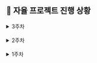 ## 📆 자율 프로젝트 진행 상황

<details>
  <summary>3주차</summary>

### 🔖 11/01(금)

- [x] 간트 차트 업데이트 및 일정 수정
- [x] API 연동 규격서 검토 및 수정
  - [x] 유저
  - [x] 마이 페이지
  - [x] 경로
  - [x] 드론
- [x] 전체 프로젝트 파일 생성 및 주석 작성 (100% 완료)
  - [x] 주석: 역할 / 전반 로직 / 데이터 / 연동사항 등

### 🔖 10/31(목)

- [x] 갤럭시 가상기기(Phone Pixel 5) 생성
- [x] 모바일 디렉토리 구조 생성
  - [x] 안드로이드 아키텍처 기반 구조
  - [x] data / services / ui / utils
  - [x] data: model / repository / source
  - [x] source: local/ remote
  - [x] services: base / connection / sensor / location / alert
  - [x] ui: components / theme / landing / authentication / map / qr / mypage
- [x] 전체 프로젝트 파일 생성 및 주석 작성 (80% 완료)
  - [x] 주석: 역할 / 전반 로직 / 데이터 / 연동사항 등
- [x] 피그마 공통 컴포넌트 추출
- [x] 공통 컴포넌트 생성 및 타입별 구성
- [x] 데일리 KPT 회고

  - **Keep (잘해오고 있는 것들)**

        - 아침 데일리 스크럼으로 오늘 각자의 목표를 공유한 후, 소현님의 진두지휘 하에:heart_decoration: 랩업 스크럼으로 오늘의 진척도를 공유하는 시간을 가졌다.
        - 아침 시간에 한나님이 올려주신 watch 부분 커밋들을 대략적으로 훑어보며 흐름을 파악했다.
        - 간트 차트에서 남은 개발 일정 및 기간을 확인 하며 일정 관리를 하고 있다. 변경사항은 업데이트 했다.
        - API 연동 규격서를 기준으로 백엔드와 불필요 or 수정 필요 or 추가적으로 필요한 데이터 등을 빠르게 논의 후 반영했다.
        - 범용적으로 사용되는 갤럭시 해상도를 확인(s22, s23, s24 등 해당) 후 가상 기기를 생성했다.
        - watch 디렉토리 구조에 최대한 맞춰서 mobile 과의 연동/협업 시 수월할 수 있도록 디렉토리를 구성했다.
        - 피그마 구조 및 API 연동 규격서 데이터를 확인하면서 모바일 개발에 필요한 전체 파일을 안드로이드 아키텍처 권장 방식에 기반하여 구조화한 뒤 생성했다. 전체 흐름을 한 번에 크게 잡고 나니 조금은 방향이 보이는 것도 같다.
        - 추후 협업 시 용이하도록 모든 파일에 해당 파일이 담당하는 역할/전반적인 로직/param/property 등의 필요 데이터 및 연동 사항들을 주석으로 작성 중이다. (80% 완료)
        - 전체 피그마를 확인하면서 공통적으로 반복되는 컴포넌트들을 추출해내고, 공통 컴포넌트 내에서도 타입별로 활용할 수 있도록 구성했다.

  - **Problem(문제되는 점들)**

        - API 연동 규격서에 빠진 부분들이 있다.
        - 페이지 단위는 별로 없는 만큼 맵 내에 집중된 여러 로직들의 상태 관리가 주요 관건이 될 것 같다.
        - 공통 컴포넌트를 잘 활용하면 득, 잘못하면 독이 될 듯
        - Database와 DataResource의 차이에 대해 고민하느라 시간을 많이 보냈는데 아직도 잘 모르겠다. 데이터 연결 해봐야 알 듯
        - UI 구리다. 맵 UI는 대체 어떻게 해야 잘 뽑을 수 있는 것..?
        - 웹 소켓 초기 세팅은 해 본 적 없어서 살짝 걱정..
        - 워치와 서버(메인/앱)의 중간 다리로써 여기 저기 데이터 통신을 해야 하는데 이걸 잘 구분해서 관리해야 할 것 같다.

  - **Try(새롭게 시도해볼 것들)**

        - 파일 주석 작성 마무리
        - 폰트, 색상 부터 전체적인 UI 다시 고민할 것
        - 비교적 변동이 없는 데이터(ex. LocationRepository에서는 출발지/목적지 정보만 관리), 실시간 데이터(ex. 백그라운드 LocationService에서는 실시간 GPS 위치 추적 관리)를 잘 구분해서 작업할 것
        - 데이터 실시간 연동 및 상태 유지/업데이트가 잘 되는 지 확인하면서 작업할 것
        - 워치/메인 서버/앱 서버와 각각 주고 받는 데이터들에 대해 관심사를 잘 분리해 두고 작업할 것
        - API 연동 규격서 빠진 API들 작성
        - sketchfab 환불 잊지 말자..

### 🔖 10/30(수)

- [x] 간트 차트 템플릿 생성 및 일정 작성
- [x] 백엔드 아키텍처 공유
- [x] 안드로이드 스튜디오 학습

### 🔖 10/29(화)

- [x] 3주차 Jira 스프린트 작성
- [x] 10시 반 코치 님 미팅
- [x] 요구사항 명세서 수정
- [x] 피그마 와이어프레임 구체화
- [x] API 연동 규격서 작성
- [x] 브랜치 전략, 브랜치 네이밍 컨벤션 및 커밋 컨벤션 설정
- [x] 데일리 KPT 회고

  - **Keep (잘해오고 있는 것들)**

        - 필요한 교보재(DJI MINI 3)를 꼭 받아내겠다는 의지를 갖고 끝까지 강력 어필 예정이다.
        - API 연동 규격서를 바탕으로 메인 플로우(경로 설정 및 드론 매칭)를 논의 및 수정해 나가며 백/프 간 같은 흐름을 인지하고 있음을 공유했다.
        - 요구사항 명세서 내 '위험 감지' 부분을 기기 별(모바일/워치/드론)로 역할을 구분하여 재작성했다.
        - 팀원 간 전체 플로우를 시각적으로 이해하기 수월하게 피그마 와이어 프레임을 상황 별로 구분하여 재작업 완료했다.
        - 일관성 있는 프로젝트 관리를 위해 branch 전략, branch 네이밍 컨벤션, commit 컨벤션을 설정했다.

  - **Problem(문제되는 점들)**

        - 모든 팀원이 새로운 도전에 직면해 있다 보니, 예측/판단 하기 어렵고 헤매는 부분이 많다.
        - API 연동 규격서에 작성되지 않은 API 들이 일부 있다.
        - 지라가 본 목적대로 사용되지 못하고 '선 작업, 후 작성' 되고 있다.
        - 프로젝트 아키텍처가 복잡해 고민 중이다 보니, 흐름이나 기능 분배가 완료 되지 않아 간트 차트가 작성되지 않은 상태다.

  - **Try(새롭게 시도해볼 것들)**

        - 꾸준히 소통하고 모르는 건 공유하며 함께 해결해 나갈 것
        - 코틀린 학습과 병행하며 모바일 부분 프로젝트 기반 구축할 것
        - 지라는 무조건 월요일에 작성하자
        - 프로젝트 아키텍처를 1차적으로라도 확정 후, 기능 단위로 구분하여 간트 차트 작성할 것
        - 팀원들은 무좍건 잘 해낼 테니, 내 몫 만큼은 꼭 잘 해내자..

### 🔖 10/28(월)

- [x] 드론 가능 지역, 시간, 신청 방법, 필요 자격 등 서칭
- [x] 프로젝트 주제 확정 (안심 귀가 드론)
- [x] 프로젝트 계획서 작성 및 교보재 신청
- [x] 프로젝트 세부 기획 논의
- [x] 요구사항 명세서 작성
- [x] 피그마 대략적인 와이어프레임 작업
- [x] 데일리 KPT 회고

  - **Keep (잘해오고 있는 것들)**

        - 주말 간 프로젝트 주제 관련 회의를 진행했고, 각자 조사할 부분을 분담한 뒤 월요일 아침 빠르게 취합하여 프로젝트 진행 가능 여부를 판단 및 주제를 확정했다.
        - 확정된 주제(안심 귀가 드론)에 맞춰 새로운 프로젝트 계획서 작성 및 교보재 신청을 완료했다.
        - 팀원들이 다 함께 세부 기획을 논의한 뒤 역할을 나누어 프로젝트 아키텍처, 요구사항 명세서, 기능 명세서, 와이어 프레임 등 문서 작업을 빠르게 진행했다.
        - 안 될 것 같으면서도 뭔가 되는 것도 같은 신묘한 우리 팀..

  - **Problem(문제되는 점들)**

        - 프로젝트 일정 관리가 잘 안 되고 있다.
        - 새롭게 도전하는 부분(드론, 코틀린, 워치 등, ..)들이 많아 구현 가능성, 소요 기간 등 예측이 잘 안 되는 부분들이 있다.
        - 이러이러한 경우에~ 하는 가정 사항이 많다.
        - sketchfab 환불 문제

  - **Try(새롭게 시도해볼 것들)**

        - 지라, 간트 차트 등 잘 작성하면서 일정 관리를 해 나갈 것
        - 역할 배분을 잘 해야 할 것 (드론 / 앱 서버 / 중앙 서버 / AI 서버 / 모바일 / 갤럭시 워치)
        - 구현 가능 여부를 지속적으로 테스트 하면서 진행해야 할 것
        - 기술적으로 혹은 다른 방안으로 가정을 대체 할 수 있을 지 계속 고민할 것
        - sketchfab 돈 줄 때까지 물고 늘어지기

</details>

<br/>

<details>
  <summary>2주차</summary>

### 🔖 10/27(일)

- [x] 드론 주제 회의 - 안심 귀가 (3-6시)
- [x] 2주차 Jira 스프린트 작성

### 🔖 10/25(금)

- [x] PPT 수정 (애니메이션 + 아이폰 제거)
- [x] 자율 프로젝트 중간 발표
- [x] 3시 반 컨설턴트 님 미팅
- [x] 아이디어 회의 - 마인드 맵 작성
- [x] 10시까지 추가 근무.. 드론 주제 회의

### 🔖 10/24(목)

- [x] 요구사항 명세서 기반으로 논의 및 세부 기획 (실내 지도)
- [x] 3시 반 컨설턴트 님 미팅
- [x] 교보재 수령 (claude, sketchfab, leonardo AI)
- [x] 서비스 소개용 어플 mock-up 제작
- [x] 중간 발표용 PPT 제작 (완료)
- [x] 데일리 KPT 회고

  - **Keep (잘해오고 있는 것들)**

        - 컨님 피드백을 받고, 2주가 지난 시점임에도 팀원들과 새로운 주제를 생각해보기로 했다. 주제 선정에 지쳤음에도 다시 시작해보려는 팀원들의 열정과 도전 정신..
        - 기존 실내 지도 기획은 무산되었지만, 내일 중간 발표를 위해 팀원 모두 10시까지 남아 다함께 기존 기획을 마무리했다.
        - (실내 지도 기획) 팀원 다함께 요구 사항 명세서를 두고, 유저 시나리오를 그려보면서 변경된 세부 기획에 대해 논의 및 공유했다.

  - **Problem(문제되는 점들)**

        - 다시 시작된 기획 ㅎ
        - 월요일 전까지 주제를 확정해서 2차 교보재만큼은 주제에 걸맞게 제대로 신청해야 한다.
        - 드론.. 기술적 난관이 예상된다.
        - sketchfab 구독 결제 과정에서 실수가 생겼는데, 팀원들이 모두 함께 해결해야 한다

  - **Try(새롭게 시도해볼 것들)**

        - 주말 내로 주제 확정할 것
        - 교보재 선정 완료 할 것
        - sketchfab 결제 문제 해결
        - 드론 어떻게 해야 할 지.. 최대한 라이브러리를 활용하는 쪽으로 서칭해 볼 것

### 🔖 10/23(수)

- [x] 자율 프로젝트 주제 확정 (실내 지도)
- [x] 중간 발표용 PPT 제작
- [x] 데일리 KPT 회고

  - **Keep (잘해오고 있는 것들)**

        - 실내 지도로 주제를 확정했다.
        - 팀원들 모두가 스스로 무엇을 해야 할 지 파악하여 자연스럽게 분업이 잘 되었다. (기술 구현 방법 / 경쟁 서비스 실태 조사 / 주차 구역 데이터 API 테스트 시도 / PPT 제작 등)
        - 경쟁사(네이버, 카카오, 그로우맵스) 분석을 통해 기존 서비스들의 문제점을 도출해냄으로써 우리 서비스의 필요성과 목표를 명확히 찾을 수 있었다.
        - 다함께 플립을 두고 노션에 정리해가며 프로젝트의 첫 시작점부터 어떻게 풀어가야 할 지 논의하니까 조금 더 무엇을 해야 할 지의 방향성과 어떤 점이 생각보다 문제가 되는 지, 어떤 추가 고민 지점이 있고, 무슨 기능을 추가하게 될 여지가 있는 지 등 파악이 잘 되었다.
        - 필요한 데이터의 확보 가능성 위주로 주제를 확장(내가 주차한 구역 자동 기록 및 길 찾기 연동) 해보려는 시도를 했다. => 사업자 등록 필수 여부로 ㅃㅇ
        - 기술 스택 선정 과정에서 해보고 싶은 기술이 아닌, 우리 프로젝트에의 적합성을 기준으로 고려했다.

  - **Problem(문제되는 점들)**

        - 생각보다 과정 하나 하나 기술이 많이 들어가서, 고민 해야 할 부분이 많은 것 같다.
        - 네이버, 카카오에서도 제대로 못하고 있는 걸 보면 정말 쉽지는 않은 주제인 것 같다.

  - **Try(새롭게 시도해볼 것들)**

        - 앞으로도 지금 처럼만 다같이 함께 고민하고 활발하게 논의하는 과정이 잘 이루어지면 좋을 것 같다.
        - 모든 문제가 기술적 부분이니.. 수많은 고민과 논의가 필요하다..! 해결해내면 ..? 대박 네이버 카카오 뿌시는 거밍
        - 일정 관리가 잘 이루어져야 할 것 같다.

### 🔖 10/22(화)

- [x] 자율 프로젝트 주제 서칭 및 토의
- [x] 4시 컨설턴트 님 미팅 (주제 피드백)
- [x] 데일리 KPT 회고

  - **Keep (잘해오고 있는 것들)**

        - 주제를 찾을 때 어떤 사람들에게 어떠한 니즈가 있고, 어떻게 하면 그것을 충족시켜 줄 수 있을 지, 혹은 문제를 해결해줄 수 있을지를 계속 고민했다.
        - 서비스로써 하나라도 명확하게 가치 있을 만한 프로젝트가 무엇일 지를 고민했다.
        - 팀원들과 아이디어 회의를 할 때, 시간을 정해두고 주기적으로 상황을 공유해 가며 진행했다.

  - **Problem(문제되는 점들)**

        - 일단 없는 주제가 없고.. 해결해주고자 하는 확실한 목표 + 차별점 + 가치 있으면서도 + 실현 가능한 주제 찾기가 너무 어렵다.
        - 명확하게 이거다! 하고 꽂히는 주제가 없다.
        - 시간에 쫓겨 아무 주제나 선정하고 싶지는 않은데 이제는 결정해야만 한다..

  - **Try(새롭게 시도해볼 것들)**

        - 모르겠습니다 .. 기획.. 그거 대체 어떻게 하는 거조..
        - 기술 구현 가능성 위주로 찾아봐야 할 것 같다..

### 🔖 10/21(월)

- [x] 자율 프로젝트 주제 서칭 및 토의
- [x] 4시 컨설턴트 님 미팅 (주제 피드백)

</details>

<br/>

<details>
  <summary>1주차</summary>

### 🔖 10/18(금)

- [x] 필드 트립
  - [x] 코엑스 그린 비즈니스 워크 2024
  - [x] 삼성 갤럭시 플래그십 스토어
- [x] 자율 프로젝트 주제 서칭 및 토의

### 🔖 10/17(목)

- [x] 자율 프로젝트 주제 서칭 및 토의
- [x] 2시 컨설턴트 님 미팅 (주제 피드백)
- [x] 데일리 KPT 회고

  - **Keep (잘해오고 있는 것들)**

        - 주제 선정에 있어 '서비스'를 생각하며 팀원들과 논의중이다.
        - 현재까지는 문서화가 잘 이루어지고 있다.
        - 컨님의 조언을 받은 후 간트 차트 템플릿을 작성했다. 추후 주제가 정해지면 일정 관리를 위해 대략적으로라도 전체 일정을 리스트 업 해 볼 계획이다.

  - **Problem(문제되는 점들)**

        - 프로젝트 주제를 잡기가 어렵다.
        - 주제가 확정되지 않은 상태로 교보재부터 신청하다 보니, 새롭게 논의 중인 주제와 관련해 필요한 교보재가 달라져야 할 것 같아 걱정이다.
        - 그마저도 확정 주제가 아니다.

  - **Try(새롭게 시도해볼 것들)**

        - 주제 선정 무조건 1순위
        - 서비스로서의 가치, 교보재 활용, 로직 및 화면 구현의 적절한 배분을 고려하며 주제를 고민 및 구체화 해봐야겠다.

### 🔖 10/16(수)

- [x] 자율 프로젝트 주제 서칭 및 토의
- [x] 자율 프로젝트 계획서 및 교보재 신청
- [x] 데일리 KPT 회고

  - **Keep (잘해오고 있는 것들)**

        - 팀원들과 빠르게 의논하고 의사결정하여 일단 계획서를 제출했다.
        - 팀원들이 새로운 기술을 도입하는 것에 대해 도전적이다.

  - **Problem(문제되는 점들)**

        - 시간 제약이 있다 보니 주제에 관해 충분한 고려가 부족했다.
        - 교보재도 시간이 촉박하다 보니 다양한 툴들을 비교해보지 못하고 선정했다.

  - **Try(새롭게 시도해볼 것들)**

        - 자료조사는 미리미리..
        - VR, 갤럭시 링, 3D 에셋이 메인 교보재로 선정된 만큼 잘 활용할 수 있는 주제, 프로젝트 방향성을 잘 생각해 봐야겠다.

</details>
